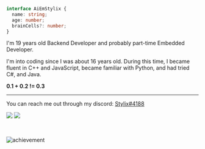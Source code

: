 ```ts
interface AiEmStylix {
  name: string;
  age: number;
  brainCells?: number;
}
```

I'm 19 years old Backend Developer and probably part-time Embedded Developer.

I'm into coding since I was about 16 years old. During this time, I became fluent in C++ and JavaScript, became familiar with Python, and had tried C#, and Java.

**0.1 + 0.2 != 0.3**

---

You can reach me out through my discord: <a href="https://discord.com/users/524214566201065473" target="_blank">Stylix#4188</a>

![](https://raw.githubusercontent.com/AiEmStylix/github-stats/master/generated/overview.svg#gh-dark-mode-only)
![](https://raw.githubusercontent.com/AiEmStylix/github-stats/master/generated/languages.svg#gh-dark-mode-only)



<br/>

![achievement](https://user-images.githubusercontent.com/79142358/201485976-659bcdc0-75ed-4609-8dc4-7ca4ffd2ff7a.png)
